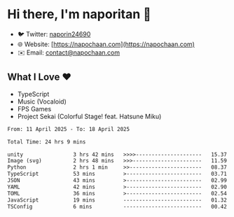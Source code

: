 # Hi there, I'm naporitan 👋

- 🐦 Twitter: [naporin24690](https://twitter.com/naporin24690)
- 🌐 Website: [https://napochaan.com](https://napochaan.com)
- ✉️ Email: [contact@napochaan.com](mailto:contact@napochaan.com)

## What I Love ❤️
- TypeScript
- Music (Vocaloid)
- FPS Games
- Project Sekai (Colorful Stage! feat. Hatsune Miku)

<!--START_SECTION:waka-->

```txt
From: 11 April 2025 - To: 18 April 2025

Total Time: 24 hrs 9 mins

unity                3 hrs 42 mins   >>>>---------------------   15.37 %
Image (svg)          2 hrs 48 mins   >>>----------------------   11.59 %
Python               2 hrs 1 min     >>-----------------------   08.37 %
TypeScript           53 mins         >------------------------   03.71 %
JSON                 43 mins         >------------------------   02.99 %
YAML                 42 mins         >------------------------   02.90 %
TOML                 36 mins         >------------------------   02.54 %
JavaScript           19 mins         -------------------------   01.32 %
TSConfig             6 mins          -------------------------   00.42 %
```

<!--END_SECTION:waka-->

